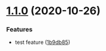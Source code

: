 # [1.1.0](https://github.com/jwbaart/children-quotes/compare/v1.0.0...v1.1.0) (2020-10-26)


### Features

* test feature ([1b9db85](https://github.com/jwbaart/children-quotes/commit/1b9db857ecc1b52bbfdb8bf1877c3c84a282b4f2))
